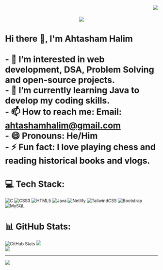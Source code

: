 <img align="right" src="https://visitor-badge.laobi.icu/badge?page_id=salesp07.salesp07" />

<h1 align="center">
    <img src="https://readme-typing-svg.herokuapp.com/demo/?weight=900&size=40&color=813FF7&background=41414100&width=450&lines=Hi+There!;I'm+Ahtasham+Halim+Rifat" />
</h1>


# Hi there 👋, I'm Ahtasham Halim<br><br>- 👀 I’m interested in web development, DSA, Problem Solving and open-source projects.<br>- 🌱 I’m currently learning Java to develop my coding skills.<br>- 📫 How to reach me: Email: ahtashamhalim@gmail.com<br>- 😄 Pronouns: He/Him<br>- ⚡ Fun fact: I love playing chess and reading historical books and vlogs.


# 💻 Tech Stack:
![C](https://img.shields.io/badge/c-%2300599C.svg?style=for-the-badge&logo=c&logoColor=white) ![CSS3](https://img.shields.io/badge/css3-%231572B6.svg?style=for-the-badge&logo=css3&logoColor=white) ![HTML5](https://img.shields.io/badge/html5-%23E34F26.svg?style=for-the-badge&logo=html5&logoColor=white) ![Java](https://img.shields.io/badge/java-%23ED8B00.svg?style=for-the-badge&logo=openjdk&logoColor=white) ![Netlify](https://img.shields.io/badge/netlify-%23000000.svg?style=for-the-badge&logo=netlify&logoColor=#00C7B7) ![TailwindCSS](https://img.shields.io/badge/tailwindcss-%2338B2AC.svg?style=for-the-badge&logo=tailwind-css&logoColor=white) ![Bootstrap](https://img.shields.io/badge/bootstrap-%238511FA.svg?style=for-the-badge&logo=bootstrap&logoColor=white) ![MySQL](https://img.shields.io/badge/mysql-4479A1.svg?style=for-the-badge&logo=mysql&logoColor=white)
# 📊 GitHub Stats:
![GitHub Stats](https://github-readme-stats.vercel.app/api?username=halimahtasham&theme=dark&hide_border=false&include_all_commits=true&count_private=true)
![](https://github-readme-streak-stats.herokuapp.com/?user=halimahtasham&theme=dark&hide_border=false)<br/>
![](https://github-readme-stats.vercel.app/api/top-langs/?username=halimahtasham&theme=dark&hide_border=false&include_all_commits=true&count_private=true&layout=compact)

---
[![](https://visitcount.itsvg.in/api?id=halimahtasham&icon=0&color=0)](https://visitcount.itsvg.in)

<!-- Proudly created with GPRM ( https://gprm.itsvg.in ) -->
